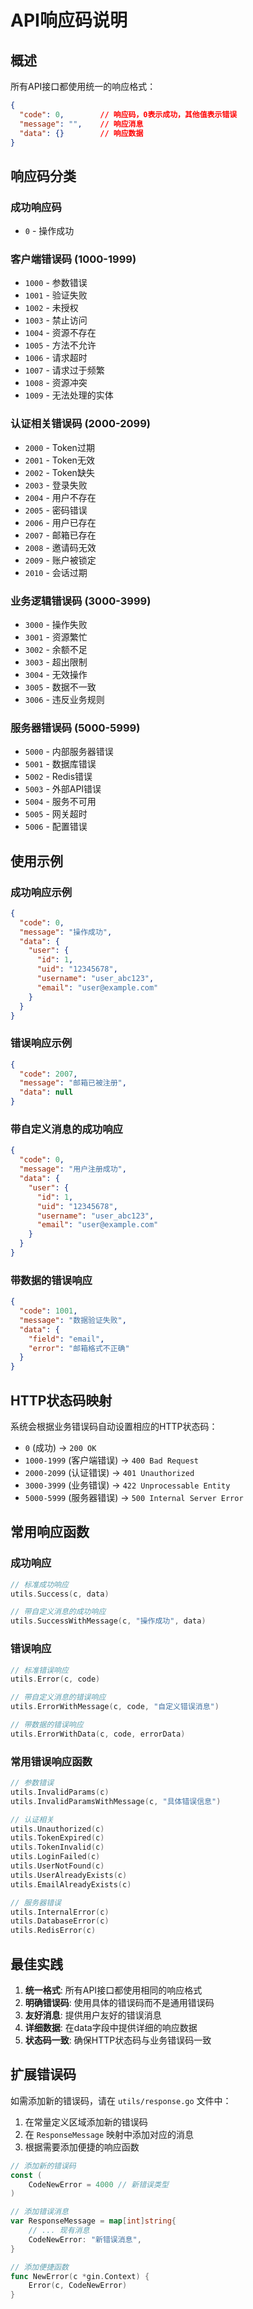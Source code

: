 # API响应码说明

## 概述

所有API接口都使用统一的响应格式：

```json
{
  "code": 0,        // 响应码，0表示成功，其他值表示错误
  "message": "",    // 响应消息
  "data": {}        // 响应数据
}
```

## 响应码分类

### 成功响应码
- `0` - 操作成功

### 客户端错误码 (1000-1999)
- `1000` - 参数错误
- `1001` - 验证失败
- `1002` - 未授权
- `1003` - 禁止访问
- `1004` - 资源不存在
- `1005` - 方法不允许
- `1006` - 请求超时
- `1007` - 请求过于频繁
- `1008` - 资源冲突
- `1009` - 无法处理的实体

### 认证相关错误码 (2000-2099)
- `2000` - Token过期
- `2001` - Token无效
- `2002` - Token缺失
- `2003` - 登录失败
- `2004` - 用户不存在
- `2005` - 密码错误
- `2006` - 用户已存在
- `2007` - 邮箱已存在
- `2008` - 邀请码无效
- `2009` - 账户被锁定
- `2010` - 会话过期

### 业务逻辑错误码 (3000-3999)
- `3000` - 操作失败
- `3001` - 资源繁忙
- `3002` - 余额不足
- `3003` - 超出限制
- `3004` - 无效操作
- `3005` - 数据不一致
- `3006` - 违反业务规则

### 服务器错误码 (5000-5999)
- `5000` - 内部服务器错误
- `5001` - 数据库错误
- `5002` - Redis错误
- `5003` - 外部API错误
- `5004` - 服务不可用
- `5005` - 网关超时
- `5006` - 配置错误

## 使用示例

### 成功响应示例

```json
{
  "code": 0,
  "message": "操作成功",
  "data": {
    "user": {
      "id": 1,
      "uid": "12345678",
      "username": "user_abc123",
      "email": "user@example.com"
    }
  }
}
```

### 错误响应示例

```json
{
  "code": 2007,
  "message": "邮箱已被注册",
  "data": null
}
```

### 带自定义消息的成功响应

```json
{
  "code": 0,
  "message": "用户注册成功",
  "data": {
    "user": {
      "id": 1,
      "uid": "12345678",
      "username": "user_abc123",
      "email": "user@example.com"
    }
  }
}
```

### 带数据的错误响应

```json
{
  "code": 1001,
  "message": "数据验证失败",
  "data": {
    "field": "email",
    "error": "邮箱格式不正确"
  }
}
```

## HTTP状态码映射

系统会根据业务错误码自动设置相应的HTTP状态码：

- `0` (成功) → `200 OK`
- `1000-1999` (客户端错误) → `400 Bad Request`
- `2000-2099` (认证错误) → `401 Unauthorized`
- `3000-3999` (业务错误) → `422 Unprocessable Entity`
- `5000-5999` (服务器错误) → `500 Internal Server Error`

## 常用响应函数

### 成功响应
```go
// 标准成功响应
utils.Success(c, data)

// 带自定义消息的成功响应
utils.SuccessWithMessage(c, "操作成功", data)
```

### 错误响应
```go
// 标准错误响应
utils.Error(c, code)

// 带自定义消息的错误响应
utils.ErrorWithMessage(c, code, "自定义错误消息")

// 带数据的错误响应
utils.ErrorWithData(c, code, errorData)
```

### 常用错误响应函数
```go
// 参数错误
utils.InvalidParams(c)
utils.InvalidParamsWithMessage(c, "具体错误信息")

// 认证相关
utils.Unauthorized(c)
utils.TokenExpired(c)
utils.TokenInvalid(c)
utils.LoginFailed(c)
utils.UserNotFound(c)
utils.UserAlreadyExists(c)
utils.EmailAlreadyExists(c)

// 服务器错误
utils.InternalError(c)
utils.DatabaseError(c)
utils.RedisError(c)
```

## 最佳实践

1. **统一格式**: 所有API接口都使用相同的响应格式
2. **明确错误码**: 使用具体的错误码而不是通用错误码
3. **友好消息**: 提供用户友好的错误消息
4. **详细数据**: 在data字段中提供详细的响应数据
5. **状态码一致**: 确保HTTP状态码与业务错误码一致

## 扩展错误码

如需添加新的错误码，请在 `utils/response.go` 文件中：

1. 在常量定义区域添加新的错误码
2. 在 `ResponseMessage` 映射中添加对应的消息
3. 根据需要添加便捷的响应函数

```go
// 添加新的错误码
const (
    CodeNewError = 4000 // 新错误类型
)

// 添加错误消息
var ResponseMessage = map[int]string{
    // ... 现有消息
    CodeNewError: "新错误消息",
}

// 添加便捷函数
func NewError(c *gin.Context) {
    Error(c, CodeNewError)
}
``` 